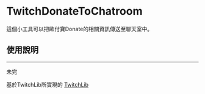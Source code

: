 # TwitchDonateToChatroom

這個小工具可以把歐付寶Donate的相關資訊傳送至聊天室中。

## 使用說明
--------------------------------------------
未完

基於TwitchLib所實現的 [TwitchLib](https://github.com/TwitchLib/TwitchLib)
